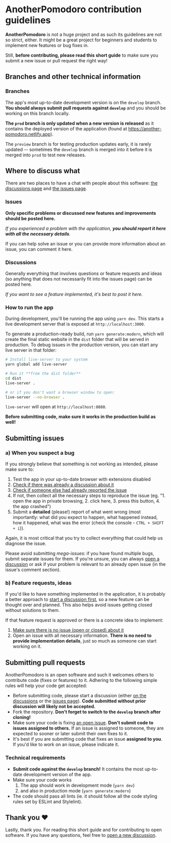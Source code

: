 # AnotherPomodoro contribution guidelines

**AnotherPomodoro** is not a huge project and as such its guidelines are not so strict, either. It might be a great project for beginners and students to implement new features or bug fixes in.

Still, **before contributing, please read this short guide** to make sure you submit a new issue or pull request the right way!

## Branches and other technical information

### Branches

The app's most up-to-date development version is on the `develop` branch. **You should always submit pull requests against `develop`** and you should be working on this branch locally.

**The `prod` branch is only updated when a new version is released** as it contains the deployed version of the application (found at https://another-pomodoro.netlify.app).

The `preview` branch is for testing production updates early, it is rarely updated -- sometimes the `develop` branch is merged into it before it is merged into `prod` to test new releases.

## Where to discuss what

There are two places to have a chat with people about this software: [the discussions page](https://github.com/Hanziness/AnotherPomodoro/discussions) and [the issues page](https://github.com/Hanziness/AnotherPomodoro/issues).

### Issues

**Only specific problems or discussed new features and improvements should be posted here.**

*If you experienced a problem with the application, **you should report it here with all the necessary details**.*

If you can help solve an issue or you can provide more information about an issue, you can comment it here.

### Discussions

Generally everything that involves questions or feature requests and ideas (so anything that does not necessarily fit into the issues page) can be posted here.

*If you want to see a feature implemented, it's best to post it here.*

### How to run the app

During development, you'll be running the app using `yarn dev`. This starts a live development server that is exposed at `http://localhost:3000`.

To generate a production-ready build, run `yarn generate:modern`, which will create the final static website in the `dist` folder that will be served in production. To debug issues in the production version, you can start any live server in that folder:

```bash
# Install live-server to your system
yarn global add live-server
```

```bash
# Run it **from the dist folder**
cd dist
live-server .

# or if you don't want a browser window to open:
live-server --no-browser .
```
`live-server` will open at `http://localhost:8080`.

**Before submitting code, make sure it works in the production build as well!**

## Submitting issues

### a) When you suspect a bug

If you strongly believe that something is not working as intended, please make sure to:

1. Test the app in your up-to-date browser with extensions disabled
2. [Check if there was already a discussion about it](https://github.com/Hanziness/AnotherPomodoro/discussions)
3. [Check if someone else had already reported the issue](https://github.com/Hanziness/AnotherPomodoro/issues)
4. If not, then collect all the necessary steps to reproduce the issue (eg. "1. open the app in private browsing, 2. click here, 3. press this button, 4. the app crashed")
5. Submit a **detailed** (please!) report of what went wrong (most importantly: what did you expect to happen, what happened instead, how it happened, what was the error (check the console - `CTRL + SHIFT + i`)).

Again, it is most critical that you try to collect everything that could help us diagnose the issue.

Please avoid submitting *mega-issues*: if you have found multiple bugs, submit separate issues for them. If you're unsure, you can always [open a discussion](https://github.com/Hanziness/AnotherPomodoro/discussions) or ask if your problem is relevant to an already open issue (in the issue's comment section).

### b) Feature requests, ideas

If you'd like to have something implemented in the application, it is probably a better approach to [start a discussion first](https://github.com/Hanziness/AnotherPomodoro/discussions), so a new feature can be thought over and planned. This also helps avoid issues getting closed without solutions to them.

If that feature request is approved or there is a concrete idea to implement:

1. [Make sure there is no issue (open or closed) about it](https://github.com/Hanziness/AnotherPomodoro/issues)
2. Open an issue with all necessary information. **There is no need to provide implementation details**, just so much as someone can start working on it.

## Submitting pull requests

AnotherPomodoro is an open software and such it welcomes others to contribute code (fixes or features) to it. Adhering to the following simple rules will help your code get accepted:

* Before submitting code, please start a discussion (either [on the discussions](https://github.com/Hanziness/AnotherPomodoro/discussions) or the [issues page](https://github.com/Hanziness/AnotherPomodoro/issues)). **Code submitted without prior discussion will likely not be accepted.**
* Fork the repository. **Don't forget to switch to the `develop` branch after cloning!**
* Make sure your code is fixing [an open issue](https://github.com/Hanziness/AnotherPomodoro/issues?q=is%3Aopen+is%3Aissue). **Don't submit code to issues assigned to others.** If an issue is assigned to someone, they are expected to sooner or later submit their own fixes to it.
* It's best if you are submitting code that fixes an issue **assigned to you**. If you'd like to work on an issue, please indicate it.

### Technical requirements

* **Submit code against the `develop` branch!** It contains the most up-to-date development version of the app.
* Make sure your code works
  1. The app should work in development mode (`yarn dev`)
  2. and also in production mode (`yarn generate:modern`)
* The code should pass all lints (ie. it should follow all the code styling rules set by ESLint and Stylelint).

## Thank you ❤

Lastly, thank you. For reading this short guide and for contributing to open software. If you have any questions, feel free to [open a new discussion](https://github.com/Hanziness/AnotherPomodoro/discussions).
